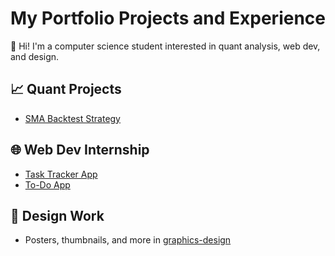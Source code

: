 # My Portfolio Projects and Experience

👋 Hi! I'm a computer science student interested in quant analysis, web dev, and design.

## 📈 Quant Projects
- [SMA Backtest Strategy](quant-project/README.md)

## 🌐 Web Dev Internship
- [Task Tracker App](https://github.com/Eghogh0/portfolio-projects/tree/d219ca59a261ad120301ca615837bc17e36a50af/Task%20Tracker)
- [To-Do App]()

## 🎨 Design Work
- Posters, thumbnails, and more in [graphics-design](graphics-design/)
